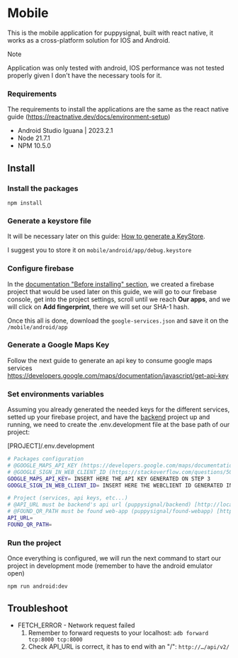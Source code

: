 # Mobile

This is the mobile application for puppysignal, built with react native, it works as a cross-platform solution for IOS and Android.

> [!NOTE]
> Application was only tested with android, IOS performance was not tested properly given I don't have the necessary tools for it.

### Requirements

The requirements to install the applications are the same as the react native guide (https://reactnative.dev/docs/environment-setup)

- Android Studio Iguana | 2023.2.1
- Node 21.7.1
- NPM 10.5.0

## Install

### Install the packages

`npm install`

### Generate a keystore file

It will be necessary later on this guide: [How to generate a KeyStore](https://reactnative.dev/docs/signed-apk-android#generating-an-upload-key).

I suggest you to store it on `mobile/android/app/debug.keystore`

### Configure firebase

In the [documentation "Before installing" section](https://docs.puppysignal.com/before_installing), we created a firebase project that would be used later on this guide, we will go to our firebase console, get into the project settings, scroll until we reach **Our apps**, and we will click on **Add fingerprint**, there we will set our SHA-1 hash.

Once this all is done, download the `google-services.json` and save it on the `/mobile/android/app`

### Generate a Google Maps Key

Follow the next guide to generate an api key to consume google maps services https://developers.google.com/maps/documentation/javascript/get-api-key

### Set environments variables

Assuming you already generated the needed keys for the different services, setted up your firebase project, and have the [backend](https://www.github.com/puppysignal/backend) project up and running,
we need to create the .env.development file at the base path of our project:

[PROJECT]/.env.development
```sh
# Packages configuration
# @GOOGLE_MAPS_API_KEY (https://developers.google.com/maps/documentation/javascript/get-api-key)
# @GOOGLE_SIGN_IN_WEB_CLIENT_ID (https://stackoverflow.com/questions/50507877/where-do-i-get-the-web-client-secret-in-firebase-google-login-for-android)
GOOGLE_MAPS_API_KEY= INSERT HERE THE API KEY GENERATED ON STEP 3
GOOGLE_SIGN_IN_WEB_CLIENT_ID= INSERT HERE THE WEBCLIENT ID GENERATED IN FIRBASE IN THE STEP 2

# Project (services, api keys, etc...)
# @API_URL must be backend's api url (puppysignal/backend) [http://localhost:8000/api/v2]
# @FOUND_QR_PATH must be found web-app (puppysignal/found-webapp) [http://localhost:4000?qr=]
API_URL=
FOUND_QR_PATH=
```

### Run the project

Once everything is configured, we will run the next command to start our project in development mode (remember to have the android emulator open)

`npm run android:dev`

## Troubleshoot

- FETCH_ERROR - Network request failed
  1. Remember to forward requests to your localhost: `adb forward tcp:8000 tcp:8000`
  2. Check API_URL is correct, it has to end with an "/": `http://…/api/v2/`
